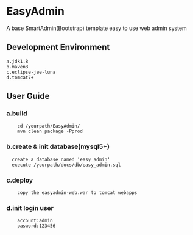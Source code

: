 EasyAdmin
=========

A base SmartAdmin(Bootstrap) template easy to use web admin system

## Development Environment
	a.jdk1.8  
	b.maven3  
	c.eclipse-jee-luna  
	d.tomcat7+  

## User Guide
  ### a.build  
		cd /yourpath/EasyAdmin/  
		mvn clean package -Pprod  
  ### b.create & init database(mysql5+)
	  create a database named 'easy_admin'
	  execute /yourpath/docs/db/easy_admin.sql
  ### c.deploy  
		copy the easyadmin-web.war to tomcat webapps  
  ### d.init login user  
		account:admin  
		pasword:123456  

